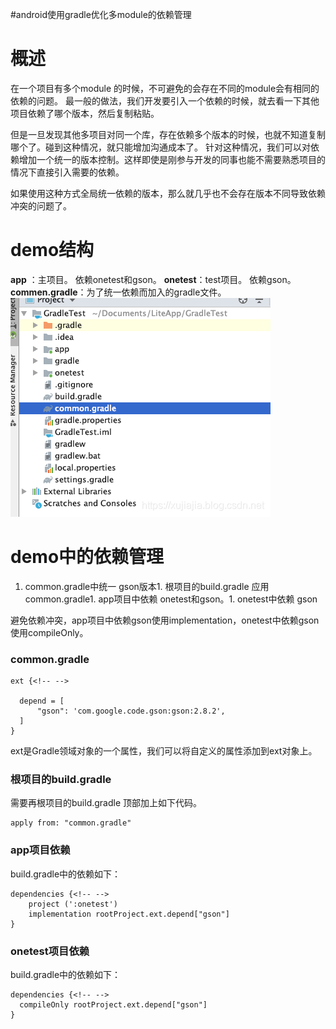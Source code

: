 #android使用gradle优化多module的依赖管理
# 概述

在一个项目有多个module 的时候，不可避免的会存在不同的module会有相同的依赖的问题。 最一般的做法，我们开发要引入一个依赖的时候，就去看一下其他项目依赖了哪个版本，然后复制粘贴。

但是一旦发现其他多项目对同一个库，存在依赖多个版本的时候，也就不知道复制哪个了。碰到这种情况，就只能增加沟通成本了。 针对这种情况，我们可以对依赖增加一个统一的版本控制。这样即使是刚参与开发的同事也能不需要熟悉项目的情况下直接引入需要的依赖。

>  
 如果使用这种方式全局统一依赖的版本，那么就几乎也不会存在版本不同导致依赖冲突的问题了。 


# demo结构

**app** ：主项目。 依赖onetest和gson。 **onetest**：test项目。 依赖gson。 **commen.gradle**：为了统一依赖而加入的gradle文件。 <img src="https://raw.githubusercontent.com/Double2hao/xujiajia_blog/main/img/16210039939310.png" alt="在这里插入图片描述">

# demo中的依赖管理
1. common.gradle中统一 gson版本1. 根项目的build.gradle 应用 common.gradle1. app项目中依赖 onetest和gson。1. onetest中依赖 gson
>  
 避免依赖冲突，app项目中依赖gson使用implementation，onetest中依赖gson使用compileOnly。 


### common.gradle

```
ext {<!-- -->

  depend = [
      "gson": 'com.google.code.gson:gson:2.8.2',
  ]
}

```

>  
 ext是Gradle领域对象的一个属性，我们可以将自定义的属性添加到ext对象上。 


### 根项目的build.gradle

需要再根项目的build.gradle 顶部加上如下代码。

```
apply from: "common.gradle"

```

### app项目依赖

build.gradle中的依赖如下：

```
dependencies {<!-- -->
    project (':onetest')
    implementation rootProject.ext.depend["gson"]
}

```

### onetest项目依赖

build.gradle中的依赖如下：

```
dependencies {<!-- -->
  compileOnly rootProject.ext.depend["gson"]
}

```